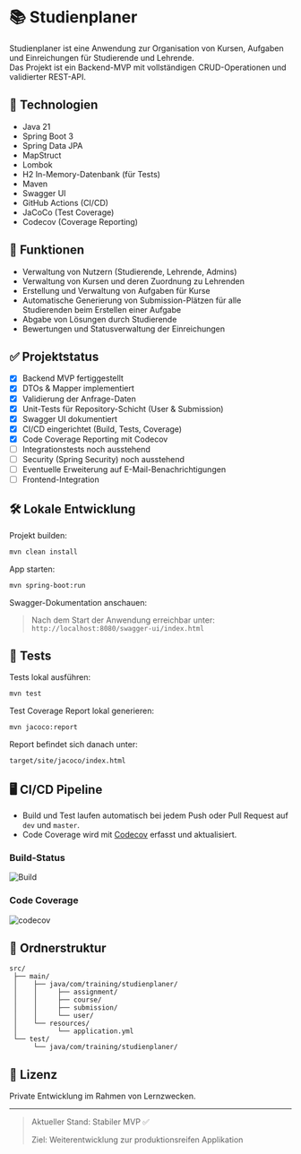 # 📚 Studienplaner

Studienplaner ist eine Anwendung zur Organisation von Kursen, Aufgaben und Einreichungen für Studierende und Lehrende.  
Das Projekt ist ein Backend-MVP mit vollständigen CRUD-Operationen und validierter REST-API.

## 🚀 Technologien

- Java 21
- Spring Boot 3
- Spring Data JPA
- MapStruct
- Lombok
- H2 In-Memory-Datenbank (für Tests)
- Maven
- Swagger UI
- GitHub Actions (CI/CD)
- JaCoCo (Test Coverage)
- Codecov (Coverage Reporting)

## 🔧 Funktionen

- Verwaltung von Nutzern (Studierende, Lehrende, Admins)
- Verwaltung von Kursen und deren Zuordnung zu Lehrenden
- Erstellung und Verwaltung von Aufgaben für Kurse
- Automatische Generierung von Submission-Plätzen für alle Studierenden beim Erstellen einer Aufgabe
- Abgabe von Lösungen durch Studierende
- Bewertungen und Statusverwaltung der Einreichungen

## ✅ Projektstatus

- [x] Backend MVP fertiggestellt
- [x] DTOs & Mapper implementiert
- [x] Validierung der Anfrage-Daten
- [x] Unit-Tests für Repository-Schicht (User & Submission)
- [x] Swagger UI dokumentiert
- [x] CI/CD eingerichtet (Build, Tests, Coverage)
- [x] Code Coverage Reporting mit Codecov
- [ ] Integrationstests noch ausstehend
- [ ] Security (Spring Security) noch ausstehend
- [ ] Eventuelle Erweiterung auf E-Mail-Benachrichtigungen
- [ ] Frontend-Integration

## 🛠️ Lokale Entwicklung

Projekt builden:

```bash
mvn clean install
```

App starten:

```bash
mvn spring-boot:run
```

Swagger-Dokumentation anschauen:
> Nach dem Start der Anwendung erreichbar unter:  
> `http://localhost:8080/swagger-ui/index.html`

## 🧪 Tests

Tests lokal ausführen:

```bash
mvn test
```

Test Coverage Report lokal generieren:

```bash
mvn jacoco:report
```

Report befindet sich danach unter:
```
target/site/jacoco/index.html
```

## 🖥️ CI/CD Pipeline

- Build und Test laufen automatisch bei jedem Push oder Pull Request auf `dev` und `master`.
- Code Coverage wird mit [Codecov](https://app.codecov.io) erfasst und aktualisiert.

### Build-Status
![Build](https://github.com/nikolai-milenko/Studienplaner/actions/workflows/ci.yml/badge.svg?branch=dev)

### Code Coverage
![codecov](https://codecov.io/gh/nikolai-milenko/Studienplaner/branch/dev/graph/badge.svg)

## 📂 Ordnerstruktur

```
src/
 ├── main/
 │    ├── java/com/training/studienplaner/
 │    │     ├── assignment/
 │    │     ├── course/
 │    │     ├── submission/
 │    │     └── user/
 │    └── resources/
 │          └── application.yml
 └── test/
      └── java/com/training/studienplaner/
```

## 📄 Lizenz

Private Entwicklung im Rahmen von Lernzwecken.

---

> Aktueller Stand: Stabiler MVP ✅
>
> Ziel: Weiterentwicklung zur produktionsreifen Applikation
